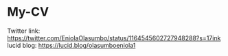 # My-CV
Twitter link: https://twitter.com/EniolaOlasumbo/status/1164545602727948288?s=17ink 
lucid blog: https://lucid.blog/olasumboeniola1
